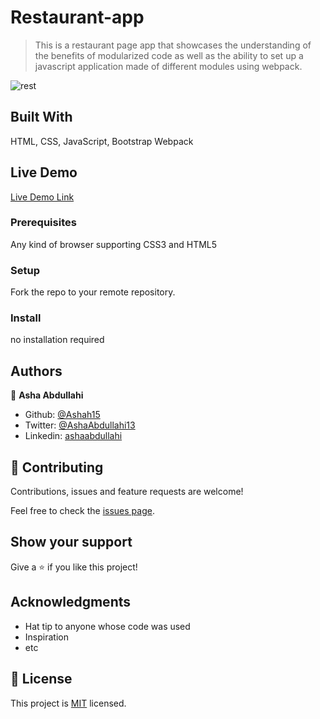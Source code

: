 # Restaurant-app

> This is a restaurant page app that showcases the understanding of the benefits of modularized code as well as the ability to set up a javascript application made of different modules using webpack.

![rest](https://user-images.githubusercontent.com/25789605/93827550-26769b80-fc72-11ea-9bb6-f45cc47ce8c8.png)

## Built With

HTML,
CSS,
JavaScript,
Bootstrap
Webpack

## Live Demo

[Live Demo Link](https://livedemo.com)


### Prerequisites
Any kind of browser supporting CSS3 and HTML5

### Setup
Fork the repo to your remote repository.

### Install
no installation required

## Authors

👤 **Asha Abdullahi**

- Github: [@Ashah15](https://github.com/Ashah15)
- Twitter: [@AshaAbdullahi13](https://twitter.com/AshaAbdullahi13)
- Linkedin: [ashaabdullahi](https://www.linkedin.com/in/ashaabdullahi/)


## 🤝 Contributing

Contributions, issues and feature requests are welcome!

Feel free to check the [issues page](issues/).

## Show your support

Give a ⭐️ if you like this project!

## Acknowledgments

- Hat tip to anyone whose code was used
- Inspiration
- etc

## 📝 License

This project is [MIT](lic.url) licensed.
